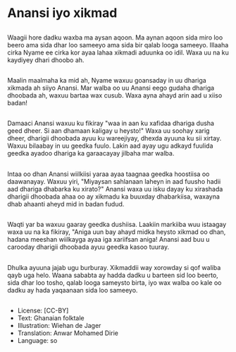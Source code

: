 # Anansi iyo xikmad

##
Waagii hore dadku waxba ma aysan aqoon. Ma aynan aqoon sida miro loo beero ama sida dhar loo sameeyo ama sida bir qalab looga sameeyo. Illaaha cirka Nyame ee cirka kor ayaa lahaa xikmadi aduunka oo idil. Waxa uu na ku kaydiyey dhari dhoobo ah.

##
Maalin maalmaha ka mid ah, Nyame waxuu goansaday in uu dhariga xikmada ah siiyo Anansi. Mar walba oo uu Anansi eego gudaha dhariga dhoobada ah, waxuu bartaa wax cusub. Waxa ayna ahayd arin aad u xiiso badan!

##
Damaaci Anansi waxuu ku fikiray "waa in aan ku xafidaa dhariga dusha geed dheer. Si aan dhamaan kaligay u heysto!" Waxa uu soohay xarig dheer, dharigii dhoobada ayuu ku wareejiyay, dhexda ayuuna ku sii xirtay. Waxuu bilaabay in uu geedka fuulo. Lakin aad ayay ugu adkayd fuulida geedka ayadoo dhariga ka garaacayay jilbaha mar walba.

##
Intaa oo dhan Anansi wiilkiisi yaraa ayaa taagnaa geedka hoostiisa oo daawanayay. Waxuu yiri, "Miyaysan sahlanaan laheyn in aad fuusho hadii aad dhariga dhabarka ku xirato?" Anansi waxa uu isku dayay ku xirashada dharigii dhoobada ahaa oo ay xikmadu ka buuxday dhabarkiisa, waxayna dhab ahaanti aheyd mid in badan fudud.

##
Waqti yar ba waxuu gaaray geedka dushiisa. Laakiin markiiba wuu istaagay waxa uu na ka fikiray, "Aniga uun bay ahayd midka heysto xikmad oo dhan, hadana meeshan wiilkayga ayaa iga xariifsan aniga! Anansi aad buu u carooday dharigii dhoobada ayuu geedka kasoo tuuray.

##
Dhulka ayuuna jajab ugu burburay. Xikmaddii way xorowday si qof waliba qayb uga helo. Waana sababta ay hadda dadku u barteen sid loo beerto, sida dhar loo tosho, qalab looga sameysto birta, iyo wax walba oo kale oo dadku ay hada yaqaanaan sida loo sameeyo.

##
* License: [CC-BY]
* Text: Ghanaian folktale
* Illustration: Wiehan de Jager
* Translation: Anwar Mohamed Dirie
* Language: so
